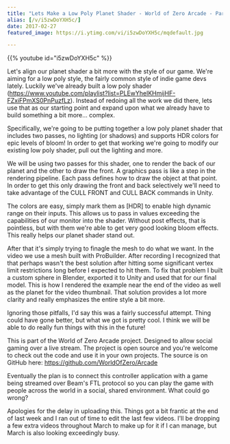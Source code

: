 ```yaml
---
title: "Lets Make a Low Poly Planet Shader - World of Zero Arcade - Part 3"
alias: [/v/i5zwDoYXH5c/]
date: 2017-02-27
featured_image: https://i.ytimg.com/vi/i5zwDoYXH5c/mqdefault.jpg

---
```


{{% youtube id="i5zwDoYXH5c" %}}

Let's align our planet shader a bit more with the style of our game. We're aiming for a low poly style, the fairly common style of indie game devs lately. Luckily we've already built a low poly shader (https://www.youtube.com/playlist?list=PLEwYhelKHmijHF-FZxiFPmXS0PnPuzfLz). Instead of redoing all the work we did there, lets use that as our starting point and expand upon what we already have to build something a bit more... complex.

Specifically, we're going to be putting together a low poly planet shader that includes two passes, no lighting (or shadows) and supports HDR colors for epic levels of bloom! In order to get that working we're going to modify our existing low poly shader, pull out the lighting and more.

We will be using two passes for this shader, one to render the back of our planet and the other to draw the front. A graphics pass is like a step in the rendering pipeline. Each pass defines how to draw the object at that point. In order to get this only drawing the front and back selectively we'll need to take advantage of the CULL FRONT and CULL BACK commands in Unity.

The colors are easy, simply mark them as [HDR] to enable high dynamic range on their inputs. This allows us to pass in values exceeding the capabilities of our monitor into the shader. Without post effects, that is pointless, but with them we're able to get very good looking bloom effects. This really helps our planet shader stand out.

After that it's simply trying to finagle the mesh to do what we want. In the video we use a mesh built with ProBuilder. After recording I recognized that that perhaps wasn't the best solution after hitting some significant vertex limit restrictions long before I expected to hit them. To fix that problem I built a custom sphere in Blender, exported it to Unity and used that for our final model. This is how I rendered the example near the end of the video as well as the planet for the video thumbnail. That solution provides a lot more clarity and really emphasizes the entire style a bit more.

Ignoring those pitfalls, I'd say this was a fairly successful attempt. Thing could have gone better, but what we got is pretty cool. I think we will be able to do really fun things with this in the future!


This is part of the World of Zero Arcade project. Designed to allow social gaming over a live stream. The project is open source and you're welcome to check out the code and use it in your own projects. The source is on GitHub here: https://github.com/WorldOfZero/Arcade

Eventually the plan is to connect this controller application with a game being streamed over Beam's FTL protocol so you can play the game with people across the world in a social, shared environment. What could go wrong?


Apologies for the delay in uploading this. Things got a bit frantic at the end of last week and I ran out of time to edit the last few videos. I'll be dropping a few extra videos throughout March to make up for it if I can manage, but March is also looking exceedingly busy.